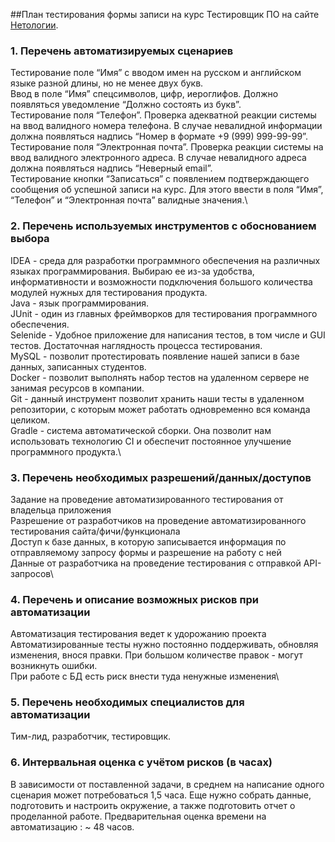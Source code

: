 ##План тестирования формы записи на курс Тестировщик ПО на сайте [Нетологии](https://netology.ru/).  


### 1. Перечень автоматизируемых сценариев
Тестирование поле “Имя” с вводом имен на русском и английском языке разной длины, но не менее двух букв.\
Ввод в поле “Имя” спецсимволов, цифр, иероглифов. Должно появляться уведомление “Должно состоять из букв”.\
Тестирование поля “Телефон”. Проверка адекватной реакции системы на ввод валидного номера телефона. В случае невалидной информации должна появляться надпись “Номер в формате +9 (999) 999-99-99”.\
Тестирование поля “Электронная почта”. Проверка реакции системы на ввод валидного электронного адреса. В случае невалидного адреса должна появляться надпись “Неверный email”.\
Тестирование кнопки “Записаться” с появлением подтверждающего сообщения об успешной записи на курс. Для этого ввести в поля “Имя”, “Телефон” и “Электронная почта” валидные значения.\

### 2. Перечень используемых инструментов с обоснованием выбора
IDEA - среда для разработки программного обеспечения на различных языках программирования. Выбираю ее из-за удобства, информативности и возможности подключения большого количества модулей нужных для тестирования продукта.\
Java - язык программирования.\
JUnit - один из главных фреймворков для тестирования программного обеспечения.\
Selenide - Удобное приложение для написания тестов, в том числе и GUI тестов. Достаточная наглядность процесса тестирования.\
MySQL - позволит протестировать появление нашей записи в базе данных, записанных студентов.\
Docker - позволит выполнять набор тестов на удаленном сервере не занимая ресурсов в компании.\
Git - данный инструмент позволит хранить наши тесты в удаленном репозитории, с которым может работать одновременно вся команда целиком.\
Gradle - система автоматической сборки. Она позволит нам использовать технологию CI и обеспечит постоянное улучшение программного продукта.\

### 3. Перечень необходимых разрешений/данных/доступов
Задание на проведение автоматизированного тестирования от владельца приложения\
Разрешение от разработчиков на проведение автоматизированного тестирования сайта/фичи/функционала\
Доступ к базе данных, в которую записывается информация по отправляемому запросу формы и разрешение на работу с ней\
Данные от разработчика на проведение тестирования с отправкой API-запросов\

### 4. Перечень и описание возможных рисков при автоматизации
Автоматизация тестирования ведет к удорожанию проекта\
Автоматизированные тесты нужно постоянно поддерживать, обновляя изменения, внося правки. При большом количестве правок - могут возникнуть ошибки.\
При работе с БД есть риск внести туда ненужные изменения\
### 5. Перечень необходимых специалистов для автоматизации
Тим-лид, разработчик, тестировщик.
### 6. Интервальная оценка с учётом рисков (в часах)
В зависимости от поставленной задачи, в среднем на написание одного сценария может потребоваться 1,5 часа. Еще нужно собрать данные, подготовить и настроить окружение, а также подготовить отчет о проделанной работе. Предварительная оценка времени на автоматизацию : ~ 48 часов.

